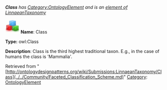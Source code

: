 ___Class__ has [Category:OntologyElement](../../Category/OntologyElement.md "Category:OntologyElement") and is an [element of](../../Property/ElementOf.md "Property:ElementOf") [LinnaeanTaxonomy](../../Submissions/LinnaeanTaxonomy.md "Submissions:LinnaeanTaxonomy")_


  




[![Class](../../images/thumb/2/27/Class.gif/45px-Class.gif)](../../Image/Class.gif.md "Class")
__Name__: Class 


__Type:__ owl:Class 


__Description__: Class is the third highest traditional taxon. E.g., in the case of humans the class is 'Mammalia'. 





Retrieved from "[http://ontologydesignpatterns.org/wiki/Submissions:LinnaeanTaxonomy/Class](../../Community/Faceted_Classification_Scheme.md)"
 [Category](http://ontologydesignpatterns.org/wiki/Special:Categories "Special:Categories"): [OntologyElement](../../Category/OntologyElement.md "Category:OntologyElement")